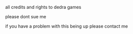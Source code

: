 all credits and rights to dedra games

please dont sue me

if you have a problem with this being up please contact me